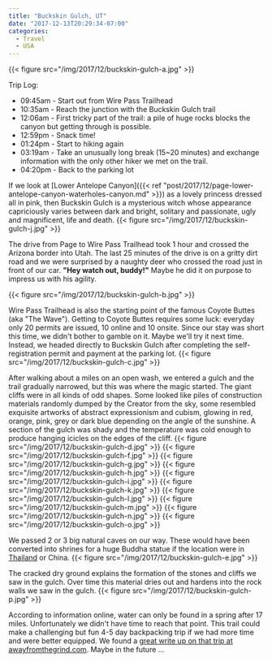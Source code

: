 ```yaml
---
title: "Buckskin Gulch, UT"
date: "2017-12-13T20:29:34-07:00"
categories:
  - Travel
  - USA
---
```


{{< figure src="/img/2017/12/buckskin-gulch-a.jpg" >}}

Trip Log:

* 09:45am - Start out from Wire Pass Trailhead
* 10:35am - Reach the junction with the Buckskin Gulch trail
* 12:06am - First tricky part of the trail: a pile of huge rocks blocks the canyon but getting through is possible.
* 12:59pm - Snack time!
* 01:24pm - Start to hiking again
* 03:19am - Take an unusually long break (15~20 minutes) and exchange information with the only other hiker we met on the trail.
* 04:20pm - Back to the parking lot

<!--more-->

If we look at [Lower Antelope Canyon]({{< ref "post/2017/12/page-lower-antelope-canyon-waterholes-canyon.md" >}}) as a lovely princess dressed all in pink, then Buckskin Gulch is a mysterious witch whose appearance capriciously varies between dark and bright, solitary and passionate, ugly and magnificent, life and death.
{{< figure src="/img/2017/12/buckskin-gulch-j.jpg" >}}

The drive from Page to Wire Pass Trailhead took 1 hour and crossed the Arizona border into Utah. The last 25 minutes of the drive is on a gritty dirt road and we were surprised by a naughty deer who crossed the road just in front of our car. **"Hey watch out, buddy!"** Maybe he did it on purpose to impress us with his agility.

{{< figure src="/img/2017/12/buckskin-gulch-b.jpg" >}}

Wire Pass Trailhead is also the starting point of the famous Coyote Buttes (aka "The Wave"). Getting to Coyote Buttes requires some luck: everyday only 20 permits are issued, 10 online and 10 onsite. Since our stay was short this time, we didn't bother to gamble on it. Maybe we'll try it next time. Instead, we headed directly to Buckskin Gulch after completing the self-registration permit and payment at the parking lot.
{{< figure src="/img/2017/12/buckskin-gulch-c.jpg" >}}

After walking about a miles on an open wash, we entered a gulch and the trail gradually narrowed, but this was where the magic started. The giant cliffs were in all kinds of odd shapes. Some looked like piles of construction materials randomly dumped by the Creator from the sky, some resembled exquisite artworks of abstract expressionism and cubism, glowing in red, orange, pink, grey or dark blue depending on the angle of the sunshine. A section of the gulch was shady and the temperature was cold enough to produce hanging icicles on the edges of the cliff.
{{< figure src="/img/2017/12/buckskin-gulch-d.jpg" >}}
{{< figure src="/img/2017/12/buckskin-gulch-f.jpg" >}}
{{< figure src="/img/2017/12/buckskin-gulch-g.jpg" >}}
{{< figure src="/img/2017/12/buckskin-gulch-h.jpg" >}}
{{< figure src="/img/2017/12/buckskin-gulch-i.jpg" >}}
{{< figure src="/img/2017/12/buckskin-gulch-k.jpg" >}}
{{< figure src="/img/2017/12/buckskin-gulch-l.jpg" >}}
{{< figure src="/img/2017/12/buckskin-gulch-m.jpg" >}}
{{< figure src="/img/2017/12/buckskin-gulch-n.jpg" >}}
{{< figure src="/img/2017/12/buckskin-gulch-o.jpg" >}}

We passed 2 or 3 big natural caves on our way. These would have been converted into shrines for a huge Buddha statue if the location were in [Thailand](/categories/thailand/) or China.
{{< figure src="/img/2017/12/buckskin-gulch-e.jpg" >}}

The cracked dry ground explains the formation of the stones and cliffs we saw in the gulch. Over time this material dries out and hardens into the rock walls we saw in the gulch.
{{< figure src="/img/2017/12/buckskin-gulch-p.jpg" >}}

According to information online, water can only be found in a spring after 17 miles. Unfortunately we didn't have time to reach that point. This trail could make a challenging but fun 4-5 day backpacking trip if we had more time and were better equipped. We found a [great write up on that trip at awayfromthegrind.com](http://www.awayfromthegrind.com/hiking/utah/4day-hike-from-wire-pass-to-lees-ferry-advice). Maybe in the future ...
